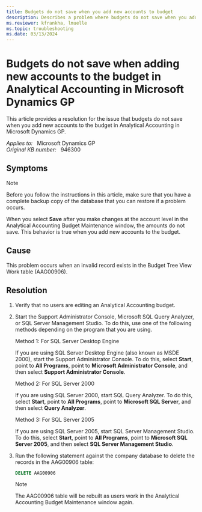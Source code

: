 ```yaml
---
title: Budgets do not save when you add new accounts to budget
description: Describes a problem where budgets do not save when you add new accounts to the budget in Analytical Accounting in Microsoft Dynamics GP. A resolution is provided.
ms.reviewer: kfrankha, lmuelle
ms.topic: troubleshooting
ms.date: 03/13/2024
---
```

# Budgets do not save when adding new accounts to the budget in Analytical Accounting in Microsoft Dynamics GP

This article provides a resolution for the issue that budgets do not save when you add new accounts to the budget in Analytical Accounting in Microsoft Dynamics GP.

_Applies to:_ &nbsp; Microsoft Dynamics GP  
_Original KB number:_ &nbsp; 946300

## Symptoms

> [!NOTE]
> Before you follow the instructions in this article, make sure that you have a complete backup copy of the database that you can restore if a problem occurs.

When you select **Save** after you make changes at the account level in the Analytical Accounting Budget Maintenance window, the amounts do not save. This behavior is true when you add new accounts to the budget.

## Cause

This problem occurs when an invalid record exists in the Budget Tree View Work table (AAG00906).

## Resolution

1. Verify that no users are editing an Analytical Accounting budget.

2. Start the Support Administrator Console, Microsoft SQL Query Analyzer, or SQL Server Management Studio. To do this, use one of the following methods depending on the program that you are using.

    Method 1: For SQL Server Desktop Engine

    If you are using SQL Server Desktop Engine (also known as MSDE 2000), start the Support Administrator Console. To do this, select **Start**, point to **All Programs**, point to **Microsoft Administrator Console**, and then select **Support Administrator Console**.

    Method 2: For SQL Server 2000

    If you are using SQL Server 2000, start SQL Query Analyzer. To do this, select **Start**, point to **All Programs**, point to **Microsoft SQL Server**, and then select **Query Analyzer**.

    Method 3: For SQL Server 2005

    If you are using SQL Server 2005, start SQL Server Management Studio. To do this, select **Start**, point to **All Programs**, point to **Microsoft SQL Server 2005**, and then select **SQL Server Management Studio**.

3. Run the following statement against the company database to delete the records in the AAG00906 table:

    ```sql
    DELETE AAG00906
    ```

    > [!NOTE]
    > The AAG00906 table will be rebuilt as users work in the Analytical Accounting Budget Maintenance window again.
